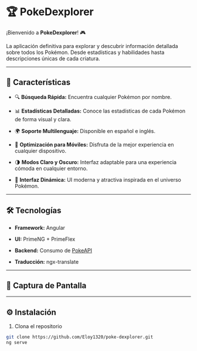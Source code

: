# 🏆 PokeDexplorer 

  

¡Bienvenido a **PokeDexplorer**! 🎮

La aplicación definitiva para explorar y descubrir información detallada sobre todos los Pokémon. Desde estadísticas y habilidades hasta descripciones únicas de cada criatura.

  

---

  

## 🚀 Características

  

- 🔍 **Búsqueda Rápida:** Encuentra cualquier Pokémon por nombre.

- 📊 **Estadísticas Detalladas:** Conoce las estadísticas de cada Pokémon de forma visual y clara.

- 🌍 **Soporte Multilenguaje:** Disponible en español e inglés.

- 📱 **Optimización para Móviles:** Disfruta de la mejor experiencia en cualquier dispositivo.

- 🌗 **Modos Claro y Oscuro:** Interfaz adaptable para una experiencia cómoda en cualquier entorno.

- 🎨 **Interfaz Dinámica:** UI moderna y atractiva inspirada en el universo Pokémon.

  

---

  

## 🛠️ Tecnologías

  

-  **Framework:** Angular

-  **UI:** PrimeNG + PrimeFlex

-  **Backend:** Consumo de [PokeAPI](https://pokeapi.co/)

-  **Traducción:** ngx-translate

  

---

  

## 📸 Captura de Pantalla

  


  

---

  

## ⚙️ Instalación

  

1. Clona el repositorio

```bash
git clone https://github.com/Eloy1320/poke-dexplorer.git
ng serve